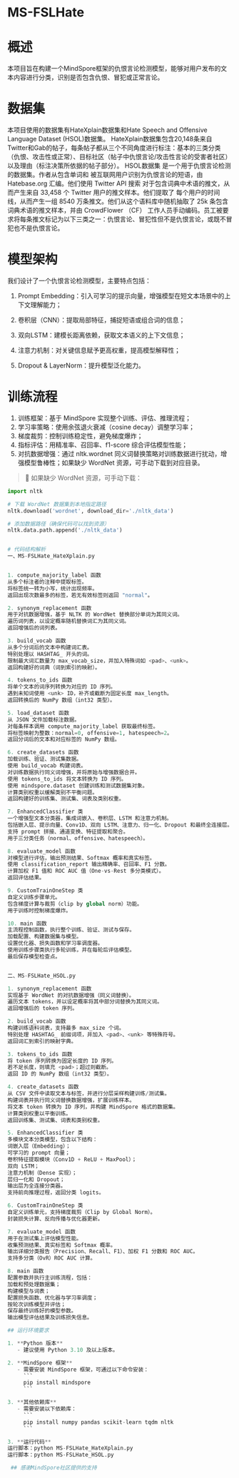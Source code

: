 # MS-FSLHate

# 概述
本项目旨在构建一个MindSpore框架的仇恨言论检测模型，能够对用户发布的文本内容进行分类，识别是否包含仇恨、冒犯或正常言论。

# 数据集
本项目使用的数据集有HateXplain数据集和Hate Speech and Offensive Language Dataset (HSOL)数据集。
HateXplain数据集包含20,148条来自Twitter和Gab的帖子，每条帖子都从三个不同角度进行标注：基本的三类分类（仇恨、攻击性或正常）、目标社区（帖子中仇恨言论/攻击性言论的受害者社区）以及理由（标注决策所依据的帖子部分）。
HSOL数据集 是一个用于仇恨言论检测的数据集。作者从包含单词和 被互联网用户识别为仇恨言论的短语，由 Hatebase.org 汇编。他们使用 Twitter API 搜索 对于包含词典中术语的推文，从而产生来自 33,458 个 Twitter 用户的推文样本。他们提取了 每个用户的时间线，从而产生一组 8540 万条推文。他们从这个语料库中随机抽取了 25k 条包含词典术语的推文样本，并由 CrowdFlower （CF） 工作人员手动编码。员工被要求将每条推文标记为以下三类之一：仇恨言论、冒犯性但不是仇恨言论，或既不冒犯也不是仇恨言论。
# 模型架构
我们设计了一个仇恨言论检测模型，主要特点包括：
1. Prompt Embedding：引入可学习的提示向量，增强模型在短文本场景中的上下文理解能力；

2. 卷积层（CNN）：提取局部特征，捕捉短语或组合词的信息；

3. 双向LSTM：建模长距离依赖，获取文本语义的上下文信息；

4. 注意力机制：对关键信息赋予更高权重，提高模型解释性；

5. Dropout & LayerNorm：提升模型泛化能力。


# 训练流程
1. 训练框架：基于 MindSpore 实现整个训练、评估、推理流程；
2. 学习率策略：使用余弦退火衰减（cosine decay）调整学习率；
3. 梯度裁剪：控制训练稳定性，避免梯度爆炸；
4. 指标评估：用精准率、召回率、f1-score 综合评估模型性能；
5. 对抗数据增强：通过 nltk.wordnet 同义词替换策略对训练数据进行扰动，增强模型鲁棒性；如果缺少 WordNet 资源，可手动下载到对应目录。
> 🔧 如果缺少 WordNet 资源，可手动下载：

```python
import nltk

# 下载 WordNet 数据集到本地指定路径
nltk.download('wordnet', download_dir='./nltk_data')

# 添加数据路径（确保代码可以找到资源）
nltk.data.path.append('./nltk_data')


# 代码结构解析
一、MS-FSLHate_HateXplain.py


1. compute_majority_label 函数
从多个标注者的注释中提取标签。
将标签统一转为小写，统计出现频率。
返回出现次数最多的标签，若无有效标签则返回 "normal"。

2. synonym_replacement 函数
用于对抗数据增强，基于 NLTK 的 WordNet 替换部分单词为其同义词。
遍历词列表，以设定概率随机替换词汇为其同义词。
返回增强后的词列表。

3. build_vocab 函数
从多个分词后的文本中构建词汇表。
特别处理以 HASHTAG_ 开头的词。
限制最大词汇数量为 max_vocab_size，并加入特殊词如 <pad>、<unk>。
返回构建好的词典（词到索引的映射）。

4. tokens_to_ids 函数
将单个文本的词序列转换为对应的 ID 序列。
遇到未知词使用 <unk> ID，补齐或截断为固定长度 max_length。
返回转换后的 NumPy 数组（int32 类型）。

5. load_dataset 函数
从 JSON 文件加载标注数据。
对每条样本调用 compute_majority_label 获取最终标签。
将标签映射为整数：normal=0, offensive=1, hatespeech=2。
返回分词后的文本和对应标签的 NumPy 数组。

6. create_datasets 函数
加载训练、验证、测试集数据。
使用 build_vocab 构建词表。
对训练数据执行同义词增强，并将原始与增强数据合并。
使用 tokens_to_ids 将文本转换为 ID 序列。
使用 mindspore.dataset 创建训练和测试数据集对象。
计算类别权重以缓解类别不平衡问题。
返回构建好的训练集、测试集、词表及类别权重。

7. EnhancedClassifier 类
一个增强型文本分类器，集成词嵌入、卷积层、LSTM 和注意力机制。
包括嵌入层、提示向量、Conv1D、双向 LSTM、注意力、归一化、Dropout 和最终全连接层。
支持 prompt 拼接、通道变换、特征提取和聚合。
用于三分类任务（normal、offensive、hatespeech）。

8. evaluate_model 函数
对模型进行评估，输出预测结果、Softmax 概率和真实标签。
使用 classification_report 输出精确率、召回率、F1 分数。
计算加权 F1 值和 ROC AUC 值（One-vs-Rest 多分类模式）。
返回评估结果。

9. CustomTrainOneStep 类
自定义训练步骤单元。
包含梯度计算与裁剪（clip by global norm）功能。
用于训练时控制梯度爆炸。

10. main 函数
主流程控制函数，执行整个训练、验证、测试与保存。
加载配置、构建数据集与模型。
设置优化器、损失函数和学习率调度器。
使用训练步骤类执行多轮训练，并在每轮后评估模型。
最后保存模型检查点。


二、MS-FSLHate_HSOL.py

1. synonym_replacement 函数
实现基于 WordNet 的对抗数据增强（同义词替换）。
遍历文本 tokens，并以设定概率将其中部分词替换为其同义词。
返回增强后的 token 序列。

2. build_vocab 函数
构建训练语料词表，支持最多 max_size 个词。
特别处理 HASHTAG_ 前缀词项，并加入 <pad>、<unk> 等特殊符号。
返回词汇到索引的映射字典。

3. tokens_to_ids 函数
将 token 序列转换为固定长度的 ID 序列。
若不足长度，则填充 <pad>；超过则截断。
返回 ID 的 NumPy 数组（int32 类型）。

4. create_datasets 函数
从 CSV 文件中读取文本与标签，并进行分层采样构建训练/测试集。
构建词表并执行同义词替换数据增强，扩展训练样本。
将文本 token 转换为 ID 序列，并构建 MindSpore 格式的数据集。
计算类别权重以平衡训练。
返回训练集、测试集、词表和类别权重。

5. EnhancedClassifier 类
多模块文本分类模型，包含以下结构：
词嵌入层（Embedding）；
可学习的 prompt 向量；
卷积特征提取模块（Conv1D + ReLU + MaxPool）；
双向 LSTM；
注意力机制（Dense 实现）；
层归一化和 Dropout；
输出层为全连接分类器。
支持前向推理过程，返回分类 logits。

6. CustomTrainOneStep 类
自定义训练单元，支持梯度裁剪（Clip by Global Norm）。
封装损失计算、反向传播与优化器更新。

7. evaluate_model 函数
用于在测试集上评估模型性能。
收集预测结果、真实标签和 Softmax 概率。
输出详细分类报告（Precision、Recall、F1）、加权 F1 分数和 ROC AUC。
支持多分类（OvR）ROC AUC 计算。

8. main 函数
配置参数并执行主训练流程，包括：
加载和预处理数据集；
构建模型与词表；
配置损失函数、优化器与学习率调度；
按轮次训练模型并评估；
保存最终训练好的模型参数。
输出模型评估结果及训练损失信息。

## 运行环境要求

1. **Python 版本**
   - 建议使用 Python 3.10 及以上版本。

2. **MindSpore 框架**
   - 需要安装 MindSpore 框架，可通过以下命令安装：
     ```
     pip install mindspore
     ```

3. **其他依赖库**
   - 需要安装以下依赖库：
     ```
     pip install numpy pandas scikit-learn tqdm nltk
     ```

3. **运行代码**
运行脚本：python MS-FSLHate_HateXplain.py
运行脚本：python MS-FSLHate_HSOL.py

 ## 感谢MindSpore社区提供的支持